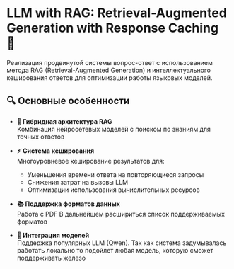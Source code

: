 # LLM with RAG: Retrieval-Augmented Generation with Response Caching 🚀

Реализация продвинутой системы вопрос-ответ с использованием метода RAG (Retrieval-Augmented Generation) 
и интеллектуального кеширования ответов для оптимизации работы языковых моделей.

## 🔍 Основные особенности

- **🦾 Гибридная архитектура RAG**  
  Комбинация нейросетевых моделей с поиском по знаниям для точных ответов

- **⚡ Система кеширования**  
  Многоуровневое кеширование результатов для:
  - Уменьшения времени ответа на повторяющиеся запросы
  - Снижения затрат на вызовы LLM
  - Оптимизации использования вычислительных ресурсов

- **📚 Поддержка форматов данных**  
  Работа с  PDF
  В дальнейшем расшириться список поддерживаемых форматов 

- **🧠 Интеграция моделей**  
  Поддержка популярных LLM (Qwen). Так как система задумывалась работать локально то подойлет любая модель,
  которую сможет поддерживать железо
